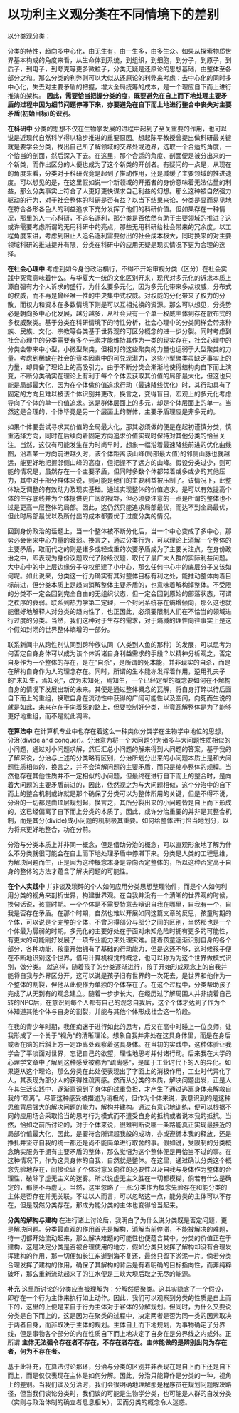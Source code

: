# 以功利主义观分类在不同情境下的差别


以分类观分类：

分类的特性，趋向多中心化，由无生有，由一生多，由多生众。如果从探索物质世界基本构成的角度来看，从生命体到系统，到组织，到细胞，到分子，到原子，到质子，到电子，到夸克等更多微粒子，分类无疑是还原论的思想基础，由整体至各部分之和。那么分类的利弊则可以大似从还原论的利弊来考虑：去中心化的同时多中心化，失去对主要矛盾的把握，增大全局统筹的成本，是一个理应自下而上进行推演的架构。 **因此，需要恰当把握分类的度，既要避免在自上而下地处理主要矛盾的过程中因为细节问题停滞下来，亦要避免在自下而上地进行整合中丧失对主要矛盾(初始目标)的识别。**

**在科研中** 分类的思想不仅在生物学发展的进程中起到了至关重要的作用，也可以说是近现代自然科学得以稳步推进的重要原因。想起陈平教授曾提出做科研最关键就是要学会分类，找出自己所了解领域的交界处或边界，选取一个合适的角度，一个恰当的剖面，然后深入下去。在这里，那个合适的角度、剖面便是被分出来的一个新类，而作出区分的人便也成为了这个新类的开创者。有疑问的一点是，从现在的角度来看，分类对于科研究竟是起到了推动作用，还是减缓了主要领域的推进速度。可以想见的是，在这里假如说一个新领域的开拓者的身份意味着无法估量的利益，那么分类事实上符合了人更好更快谋求自己利益的幻想。那么这种被自然强力驱动的行为，对于社会整体的科研是否有益？以当下结果来论，分类是显而易见地在符合各形各色人的利益追求下充分发挥了他们的科研价值。但如果存在一种情况，那里的人一心科研，不追名逐利，那分类是否依然有助于主要领域的推进？这或许需要考虑所谓的无用科研中的亮点，那些无用科研给社会带来的冗余度。以工程角度来讲，考虑到阻止人追名逐利需要付出的社会成本极大，同时换来的对主要领域科研的推进提升有限，分类在科研中的应用无疑是现实情况下更为合理的选择。

**在社会心理中** 考虑到如今身份政治横行，不得不开始审视分类（区分）在社会实践中究竟意味着什么。与华夏大一统的文化区别开来，现代对多元化的诉求本质上源自强有力个人诉求的盛行，为什么要多元化，因为多元化带来多点权威，分布式的权威，而不再是曾经唯一性的中央集中式权威。对权威的分化带来了权力的分散，而权力和资本在多数情境下则是可以互相兑换的资源。那么可以想见，分类势必是朝向多中心化发展，越分越多，从社会只有一个单一权威主体到存在散布式的多权威聚类。基于分类在科研情境下的特性分析，社会心理中的分类同样会带来种族、民族、文化、宗教等各类基于世界观的可区分概念的进一步分裂。同时考虑到社会心理中的分类需要有多个元素才能维持其作为一类的现实存在，社会心理中的分类会带来中小型，小微型聚类，但相对的这些聚类的力量也远弱于大型聚类的力量。考虑到稀缺在社会的资本因素中的可兑现潜力，这些小型聚类虽缺乏事实上的力量，却具备了理论上的高吸引力。由于不断分类会渐渐地使得结构向自下而上演变，不断分类确实在理论上有利于每个个体去获取其价值的局部最大化，但这也只能是局部最大化，因为在个体做价值追求行动（最速降线优化）时，其行动具有了固定的方向且难以被该个体识别并更改，换言之，变得盲目，宏观上的多元化考虑导向了个体的单一价值追求。这是群体层面上的多元，却是个体层面上的单一。当然这是合理的，个体毕竟是另一个层面上的群体，主要矛盾理应是非多元的。

如果个体要尝试寻求其价值的全局最大化，那其必须做的便是在起初谨慎分类，慎重选择方向，同时在后续向着固定方向追求价值实现时保持对其他分类的恰当关注。当然，这仅有可能发生在为时尚早时，想象一幅沿着最速降线前进的优化曲线图，沿着某一方向前进越久时，该个体距离该山峰(局部最大值)的邻侧山脉也就越远，能更好地把握邻侧山峰的高度，但把握不了远方的山峰。假设分类过少，则可能的情况是，虽然存在一个主要矛盾，但同时多数个体都带着或多或少的其他压力，其中对于部分群体来说，则可能是他们的主要利益被压制了。该情况下，此整体缺乏调整的有效动力及现实基础。通过实现整体的价值追求，是可以有效提高个体的生存底线并为个体提供更广阔的视野，但必须要注意的一点是所谓的整体也不过是更高一层整体的局部。因此，这仍然只能追求局部最优，而达不到全局最优，但此时局部最优以及所付出的成本都要优于过度分类的情况。

回到身份政治的话题上，当一个整体被不断分化后，当一个中心变成了多中心，那势必会带来中心力量的衰弱。换言之，通过分类行为，可以理论上消解一个整体的主要矛盾，取而代之的则是诸多或轻或重的次要矛盾成为了主要关注点。在身份政治之中，即表现为身份议题取代了阶级议题，取代了最广大人群的实际利益问题。大中心中的中上层边缘分子夺权组建了小中心，那么任何中心中的底层分子又该如何呢。如此说来，分类这一行为确实有其对整体目标有利之处，能推动整体向着目标前进，但分类本质上是趋向消解整体主要矛盾的，也意味着解构掉整体。不受限的分类不一定会回到完全自由的无组织状态，但一定会回到原始的部落状态，可谓之秩序的衰弱。联系到热力学第二定理，一个封闭系统存在熵增倾向，那么这也就能很好地解释人对分类的趋向性了，也正因此，必须要限制人们在不恰当的领域进行过度的分类。当然，我们这种对于生存的需求，对于熵减的理性向往事实上是这个假如封闭的世界整体熵增的一部分。

联系新闻中从跨性别认同到跨种族认同（人类到人鱼的那种）的发展，可以思考为何否定自身身体可以成为该个体诉诸自身利益需求的手段？以精神分析观之，否定自身作为一个整体的存在，是在”自杀“，是所谓的死本能，并非现实的自杀，而是在解构自身作为人的理念存在。同时，所谓的生本能亦发挥着作用，逆用孔夫子的“未知生，焉知死”，改为未知死，焉知生，一个已经定型的概念要如何在不解构自身的情况下发展出新的未来。其便是通过整体概念的瓦解，将自身打碎以待后面自下而上的重组，换取自身在流动性中获得的广阔可能性以及空间，向死而生说的就是如此，未来存在于向着死的路上，但要控制好分类，毕竟瓦解整体是为了能够更好地重组，而不是就此凋零。

**在算法中** 在计算机专业中也存在着这么一种类似分类学在生物学中地位的思想，分治(divide and conquer)。分治意为将一个大问题分为诸多与大问题性质相似的小问题，通过对小问题求解，然后汇总小问题的解来得到大问题的答案。基于我的了解来说，分治与上述的分类略有区别，分治所划分出来的小问题本质上是和大问题性质相似的，换言之，并不会消解问题的主要矛盾，而只是缩小整体的规模。当然也存在其他性质并不一定相似的小问题，但最终在进行自下而上的整合时，是向着大问题的主要矛盾前进的，因此，依然视之为与大问题相似，这个分治中的自下而上的整合机制或许就是那个确保了分类可以为整体所用的关键，但是不得不说，分治的一切都是由顶层规划起，换言之，其所分裂出来的小问题皆是自上而下形成的，这已经偏离了自下而上分类的本质了。因此，或许分治重要的并非是其整合机制，而是其分(divide)成小问题的机制极其重要。如何给整体进行恰当地划分，以为将来更好地整合，功在分前。

分治与分类本质上并非同一概念，但是借助分治的概念，可以直观形象地了解为什么不分类就很可能会在自上而下地处理矛盾中停滞下来。分类是人类的工程思维，为解决问题而生，正是因为这种概念本身是导向否定整体的，所以这种否定高于自身的整体的方法才蕴含了解决问题的可能性。

**在个人实践中** 并非谈及琐碎的个人如何应用分类思想整理物件，而是个人如何利用分类的视角来剖析世界，构建世界观。在自我并没有一个清晰的世界观的时候，换句话说，孩童时期。一个个体是不需要特意去辩识自我在哪里，自我有一个，自我是否存在矛盾。在那个时期，自然也难以开展如同这篇文章的反思，孩童时期的个体，可以说是个完整的个体，不曾习得部分与部分之间的区别，当然那也是一个个体最为孱弱的时期。多元化的主要好处在于面对未知危险时拥有更多的可能性，有更大的可能刚好发展了一项专业能力来处理灾难。随着孩童逐渐识别自身的各个部分，各种功能，孩童开始拥有了基础的行动能力，但是这还不够，这时候孩子便在不断地识别这个世界，借用计算机视觉的概念，也可以称为为这个世界做模式识别，做分类。 就这样，随着孩子的分类逐渐进行，孩子开始形成观念上的自我并能将自我与外界区分开，这可以说是孩子旧有世界的一次死去，是世界和他作为一个整体的割裂，但他从此便作为单独的个体存在了。在这个过程中，分类帮助孩子完成了从无到有的观念建立。随着一步步长大，在经历过了解周围人并非绕着自己转的NPC后，在意识到每个人都有自己的观念自我后，这个个体才达到了作为个体知道其他个体与自身的割裂，并能与其他个体形成社会这一阶段。

在我的青少年时期，我便痴迷于进行如此的思考，后又在高中时碰上一位良师，让我形成了一个关于"视角“的清晰理论。想象自我并非处在这具身体里，而是在身后或者在脑的后斜上方一定距离处观察着这具身体。在当初的实践中，这种体验让我学会了平淡面对世界，忘记自己的欲望，理性地思考并付诸行动。后来我在大学的心理学文章中了解到这种感受被称为"疏离感"，是属于工业时代下的人的异化。如果遵从这个理论，那么分类在此处便表现出了字面上的消极作用，工业时代异化了人，其表现为部分人的获得性疏离感。然而从分类的本质，解决问题出发，正是人在其生活实践中，逐渐意识到了身体的过重负担，才产生了通过逃离身体来解救自我的“疏离”。尽管这种感受被描述为消极的，但作为个体来说，我意识到的是这种思维背后强大的解决问题的能力，解构并建构。通过有意识地训练，便可以根据不同的应用场合采取恰当的思考行为模式而不遭受自身的抵抗或者说本我的抵抗。当然，恰如之前所讨论的，对于个体来说，很难判断说哪一条路能真正实现最接近的局部价值最大化，因此，是要符合所谓超我般的成功，亦或遵循本我的释放，还是挣扎并坚守自我的统一都还是尚不能简单进行取舍的事。假如说，受限制的分类概念确实服务于拥有主要矛盾的整体，那么觉悟为这个整体便是再恰当不过的事。在这种情况下，作为这具身体的自我，自然就是整体。在这里，通过确认分类这个概念先验地存在，间接论证了个体对意义向往的必要性以及自我与身体作为整体的合理性，破除了虚无主义的迷雾。所以说虚无主义胜在一切都模糊，倘若有什么是确定的，那便不再虚无。当然，这里忽略了一点:分类作为概念先验存在和能分类的主体是否存在并无关联。不过以人而言，可以忽略这一点，能分类的主体可以不存在，但是既然分类存在，那成为能分类的主体也变得恰当起来。

**分类的解构与建构** 在进行诸上讨论后，我明白了为什么说分类既是否定问题，更是解决问题。分类最直观的作用首先是解构，消解当前停滞，不能被解决的难题，待一切都开始流动起来，那么解决难题的可能性也便蕴含其中。分类的价值正在于建构，这是决定分类是否被合理使用的地方，假如分类只发挥了解构却没有合理发挥建构的作用，那一切便如长江东逝到海不复还，最终只留下淤泥一片。倘若分类合理发挥了建构的作用，确保了其解构的背后是有着明确的目标指向性，而非纯粹破坏，那么重新流动起来了的江水便是三峡大坝后取之无尽的能源。

**补充**
这里所讨论的分类应当被理解为：分解然后聚类。这其实隐含了一个假设，即存在一个行为主体来执行如上动作。因此，我们可以观察到分类的性质是自上而下的，这里的上便是来自于行为主体对于客体的分解规划。但同时，为什么又要说分类是自下而上的，这是因为在聚类的过程中，决定两者是否为同一类的因素取决于两者自身，而非取决于主体的规划。主体自上而下地规划，为事物确定了分界线，但是事物各个部分的内在性质自下而上地决定了自身在是分界线之内或外。正所谓 **主体无法强令存在者不存在，不存在者存在。主体能做的是辨别出何为存在者，何为不存在者。**

基于此补充，在算法讨论那环，分治与分类的区别并非表现在是自上而下还是自下而上，而是仅仅表现在主体是如何分解。因此，分治只能算作是分类的一种，视角上的差别。当我们谈及分治时，我们会很明确地理解那是程序员在规划问题解决路径，但当我们谈论分类时，我们谈的可能是生物学分类，也可能是人群的自发分类（实则与政治体制的确立者息息相关），因而分类的概念令人迷惑。

